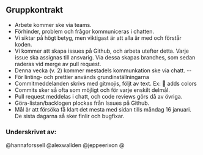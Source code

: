 ## Gruppkontrakt

* Arbete kommer ske via teams.
* Förhinder, problem och frågor kommuniceras i chatten. 
* Vi siktar på högt betyg, men viktigast är att alla är med och förstår koden.
* Vi kommer att skapa issues på Github, och arbeta utefter detta. Varje issue ska assignas till ansvarig. Via dessa skapas branches, som sedan raderas vid merge av pull request.
* Denna vecka (v. 2) kommer mestadels kommunkation ske via chatt. --
* För linting- och prettier används grundinställningarna
* Commitmeddelanden skrivs med gitmojis, följt av text. Ex: :lipstick: adds colors
* Commits sker så ofta som möjligt och för varje enskilt delmål.
* Pull request meddelas i chatt, och code reviews görs då av övriga.
* Göra-listan/backlogen plockas från Issues på Github.
* Mål är att försöka få klart det mesta med sidan tills måndag 16 januari. De sista dagarna så sker finlir och bugfixar.

### Underskrivet av:
@hannaforssell
@alexwallden
@jeppeerixon
@
